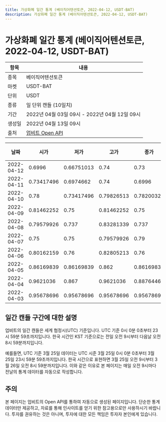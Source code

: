 ```yaml
---
title: 가상화폐 일간 통계 (베이직어텐션토큰, 2022-04-12, USDT-BAT)
description: 가상화폐 일간 통계 (베이직어텐션토큰, 2022-04-12, USDT-BAT)
---
```



가상화폐 일간 통계 (베이직어텐션토큰, 2022-04-12, USDT-BAT)
===

|항목|내용|
|--|--|
|종목|베이직어텐션토큰|
|마켓|USDT-BAT|
|단위|USDT|
|종류|일 단위 캔들 (10일치)|
|기간|2022년 04월 03일 09시 - 2022년 04월 12일 09시|
|생성일|2022년 04월 13일 09시|
|출처|[업비트 Open API](https://docs.upbit.com)|


|날짜|시가|저가|고가|종가|비고|
|--|--|--|--|--|--|
|2022-04-12|0.6996|0.66751013|0.74|0.73|    |
|2022-04-11|0.73417496|0.6974662|0.74|0.6996|    |
|2022-04-10|0.78|0.73417496|0.79826513|0.78200327|    |
|2022-04-09|0.81462252|0.75|0.81462252|0.75|    |
|2022-04-08|0.79579926|0.737|0.83281339|0.737|    |
|2022-04-07|0.75|0.75|0.79579926|0.79|    |
|2022-04-06|0.80162159|0.76|0.82805213|0.76|    |
|2022-04-05|0.86169839|0.86169839|0.862|0.86169839|    |
|2022-04-04|0.9621036|0.867|0.9621036|0.88764461|    |
|2022-04-03|0.95678696|0.95678696|0.95678696|0.95678696|    |


일간 캔들 구간에 대한 설명
---


업비트의 일간 캔들은 세계 협정시(UTC) 기준입니다. 
UTC 기준 0시 0분 0초부터 23시 59분 59초까지입니다. 
한국 시간인 KST 기준으로는 전일 오전 9시부터 다음날 오전 8시 59분까지입니다. 


예를들면, UTC 기준 3월 25일 데이터는 UTC 시준 3월 25일 0시 0분 0초부터 3월 25일 23시 59분 59초까지입니다. 
한국 시간으로 표현하면 3월 25일 오전 9시부터 3월 26일 오전 8시 59분까지입니다. 
이와 같은 이유로 본 페이지는 매일 오전 9시마다 전날의 통계 데이터를 자동으로 작성합니다. 


주의
---


본 페이지는 업비트의 Open API를 통하여 자동으로 생성된 페이지입니다. 
단순한 통계 데이터만 제공하고, 자료를 통해 인사이트를 얻기 위한 참고용으로만 사용하시기 바랍니다. 
투자를 권유하는 것은 아니며, 투자에 대한 모든 책임은 투자자 본인에게 있습니다. 
